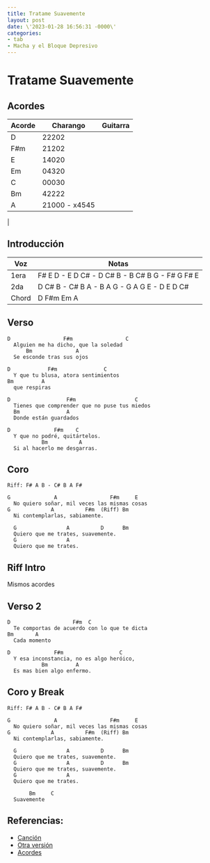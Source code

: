 ```yaml
---
title: Tratame Suavemente
layout: post
date: \'2023-01-28 16:56:31 -0000\'
categories:
- tab
- Macha y el Bloque Depresivo
---
```


# Tratame Suavemente

## Acordes

| Acorde | Charango      | Guitarra |
|--------|---------------|----------|
| D      | 22202         |          |
| F#m    | 21202         |          |
| E      | 14020         |          |
| Em     | 04320         |          |
| C      | 00030         |          |
| Bm     | 42222         |          |
| A      | 21000 - x4545 |          |
| 

## Introducción

| Voz   | Notas                                               |
|-------|-----------------------------------------------------|
| 1era  | F# E  D - E  D C# - D C# B - B C# B G  - F# G F# E  |
| 2da   | D  C# B - C# B A  - B A  G - G A  G E  - D  E D  C# |
| Chord | D         F#m       Em       A                      |


## Verso

~~~
D                 F#m                 C 
  Alguien me ha dicho, que la soledad
      Bm              A
  Se esconde tras sus ojos

D            F#m               C 
  Y que tu blusa, atora sentimientos
Bm         A
  que respiras

D                  F#m                   C 
  Tienes que comprender que no puse tus miedos
  Bm               A
  Donde están guardados

D              F#m    C 
  Y que no podré, quitártelos.
           Bm          A
  Si al hacerlo me desgarras.
~~~


## Coro

~~~
Riff: F# A B - C# B A F#

G              A                 F#m     E
  No quiero soñar, mil veces las mismas cosas
G             A          F#m  (Riff) Bm
  Ni contemplarlas, sabiamente.

  G                A          D      Bm
  Quiero que me trates, suavemente.
  G                A
  Quiero que me trates.
~~~



## Riff Intro

Mismos acordes

## Verso 2

~~~
D                    F#m  C 
  Te comportas de acuerdo con lo que te dicta
Bm       A
  Cada momento

D              F#m                  C 
  Y esa inconstancia, no es algo heróico,
           Bm         A
  Es mas bien algo enfermo.
~~~


## Coro y Break

~~~
Riff: F# A B - C# B A F#

G              A                 F#m     E
  No quiero soñar, mil veces las mismas cosas
G             A          F#m  (Riff) Bm
  Ni contemplarlas, sabiamente.

  G                A          D      Bm
  Quiero que me trates, suavemente.
  G                A          D      Bm
  Quiero que me trates, suavemente.
  G                A
  Quiero que me trates.

       Bm     C
  Suavemente
~~~




## Referencias:
- [Canción](https://www.youtube.com/watch?v=cC1QAndniV8)
- [Otra versión](https://www.youtube.com/watch?v=OB41BQKDB6s)
- [Acordes](https://chordify.net/es/chords/bloque-depresivo-tratame-suavemente-bar-victoria-anita-fuentes)
